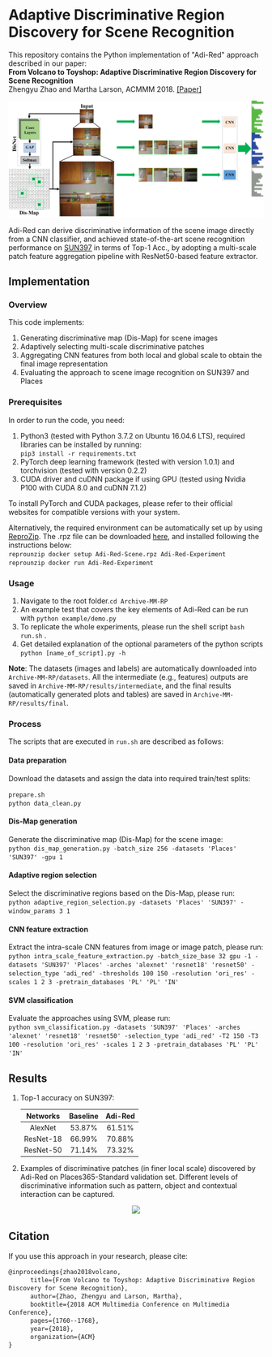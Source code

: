 # Adaptive Discriminative Region Discovery for Scene Recognition

This repository contains the Python implementation of "Adi-Red" approach described in our paper:  
**From Volcano to Toyshop: Adaptive Discriminative Region Discovery for Scene Recognition**  
Zhengyu Zhao and Martha Larson, ACMMM 2018. [[Paper]](https://dl.acm.org/citation.cfm?id=3240698)
<p align="center">
  <img src="https://github.com/ZhengyuZhao/Adaptive-Discriminative-Region-Discovery/blob/master/figures/diagram_textwidth.jpg" width='600'>
</p>

Adi-Red can derive discriminative information of the scene image directly from a CNN classifier, and achieved state-of-the-art scene recognition performance on [SUN397](https://groups.csail.mit.edu/vision/SUN/) in terms of Top-1 Acc., by adopting a multi-scale patch feature aggregation pipeline with ResNet50-based feature extractor.

## Implementation

### Overview

This code implements:
 1. Generating discriminative map (Dis-Map) for scene images
 2. Adaptively selecting multi-scale discriminative patches
 3. Aggregating CNN features from both local and global scale to obtain the final image representation
 4. Evaluating the approach to scene image recognition on SUN397 and Places
 
### Prerequisites

In order to run the code, you need:  
1. Python3 (tested with Python 3.7.2 on Ubuntu 16.04.6 LTS), required libraries can be installed by running:  
```pip3 install -r requirements.txt```
2. PyTorch deep learning framework (tested with version 1.0.1) and torchvision (tested with version 0.2.2)
3. CUDA driver and cuDNN package if using GPU (tested using Nvidia P100 with CUDA 8.0 and cuDNN 7.1.2)

To install PyTorch and CUDA packages, please refer to their official websites for compatible versions with your system.

Alternatively, the required environment can be automatically set up by using [ReproZip](https://www.reprozip.org/). The .rpz file can be downloaded [here](https://www.reprozip.org/), and installed following the instructions below:  
```reprounzip docker setup Adi-Red-Scene.rpz Adi-Red-Experiment```  
```reprounzip docker run Adi-Red-Experiment```

### Usage

1. Navigate to the root folder.```cd Archive-MM-RP``` 
2. An example test that covers the key elements of Adi-Red can be run with ```python example/demo.py```  
3. To replicate the whole experiments, please run the shell script ```bash run.sh``` .  
4. Get detailed explanation of the optional parameters of the python scripts ```python [name_of_script].py -h```

**Note**: The datasets (images and labels) are automatically downloaded into ```Archive-MM-RP/datasets```. All the intermediate (e.g., features) outputs are saved in ```Archive-MM-RP/results/intermediate```, and the final results (automatically generated plots and tables) are saved in ```Archive-MM-RP/results/final```.

### Process

The scripts that are executed in ```run.sh``` are described as follows: 

#### Data preparation

Download the datasets and assign the data into required train/test splits:  

```prepare.sh ```  
```python data_clean.py```

#### Dis-Map generation

Generate the discriminative map (Dis-Map) for the scene image:  
```python dis_map_generation.py -batch_size 256 -datasets 'Places' 'SUN397' -gpu 1```

#### Adaptive region selection

Select the discriminative regions based on the Dis-Map, please run:  
```python adaptive_region_selection.py -datasets 'Places' 'SUN397' -window_params 3 1```

#### CNN feature extraction

Extract the intra-scale CNN features from image or image patch, please run:  
```python intra_scale_feature_extraction.py -batch_size_base 32 gpu -1 -datasets 'SUN397' 'Places' -arches 'alexnet' 'resnet18' 'resnet50' -selection_type 'adi_red' -thresholds 100 150 -resolution 'ori_res' -scales 1 2 3 -pretrain_databases 'PL' 'PL' 'IN'```

#### SVM classification

Evaluate the approaches using SVM, please run:  
```python svm_classification.py -datasets 'SUN397' 'Places' -arches 'alexnet' 'resnet18' 'resnet50' -selection_type 'adi_red' -T2 150 -T3 100 -resolution 'ori_res' -scales 1 2 3 -pretrain_databases 'PL' 'PL' 'IN'```

## Results

1. Top-1 accuracy on SUN397: 

	Networks|Baseline|Adi-Red
	:---:|:---:|:---:
	AlexNet|53.87%|61.51%
	ResNet-18|66.99%|70.88%
	ResNet-50|71.14%|73.32%
	
2. Examples of discriminative patches (in finer local scale) discovered by Adi-Red on Places365-Standard validation set. Different levels of discriminative information such as pattern, object and contextual interaction can be captured.
<p align="center">
<img src="https://github.com/ZhengyuZhao/Adaptive-Discriminative-Region-Discovery/blob/master/figures/dis_patch_examples.png" width='800'>
</p>


## Citation

If you use this approach in your research, please cite:

	@inproceedings{zhao2018volcano,
		  title={From Volcano to Toyshop: Adaptive Discriminative Region Discovery for Scene Recognition},
		  author={Zhao, Zhengyu and Larson, Martha},
		  booktitle={2018 ACM Multimedia Conference on Multimedia Conference},
		  pages={1760--1768},
		  year={2018},
		  organization={ACM}
	}
